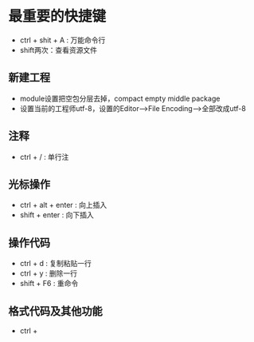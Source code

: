 # 最重要的快捷键

- ctrl + shit + A : 万能命令行
- shift两次：查看资源文件



## 新建工程

- module设置把空包分层去掉，compact empty middle package
- 设置当前的工程师utf-8，设置的Editor-->File Encoding-->全部改成utf-8



## 注释

- ctrl + / : 单行注



## 光标操作

- ctrl + alt + enter : 向上插入
- shift + enter : 向下插入 



## 操作代码

- ctrl + d : 复制粘贴一行
- ctrl + y : 删除一行
- shift + F6 : 重命令



## 格式代码及其他功能

- ctrl + 
